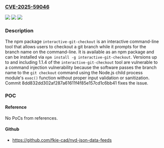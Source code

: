 ### [CVE-2025-59046](https://cve.mitre.org/cgi-bin/cvename.cgi?name=CVE-2025-59046)
![](https://img.shields.io/static/v1?label=Product&message=interactive-git-checkout&color=blue)
![](https://img.shields.io/static/v1?label=Version&message=%3C%3D%201.1.4%20&color=brightgreen)
![](https://img.shields.io/static/v1?label=Vulnerability&message=CWE-77%3A%20Improper%20Neutralization%20of%20Special%20Elements%20used%20in%20a%20Command%20('Command%20Injection')&color=brightgreen)

### Description

The npm package `interactive-git-checkout` is an interactive command-line tool that allows users to checkout a git branch while it prompts for the branch name on the command-line. It is available as an npm package and can be installed via `npm install -g interactive-git-checkout`. Versions up to and including 1.1.4 of the `interactive-git-checkout` tool are vulnerable to a command injection vulnerability because the software passes the branch name to the `git checkout` command using the Node.js child process module's `exec()` function without proper input validation or sanitization. Commit 8dd832dd302af287a61611f4f85e157cd1c6bb41 fixes the issue.

### POC

#### Reference
No PoCs from references.

#### Github
- https://github.com/fkie-cad/nvd-json-data-feeds

